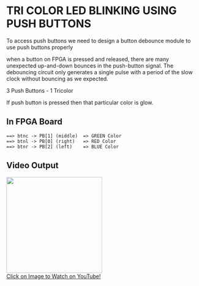 # TRI COLOR LED BLINKING USING PUSH BUTTONS

To access push buttons we need to design a button debounce module to use push buttons properly

  when a button on FPGA is pressed and released, there are many unexpected up-and-down bounces in the push-button signal. The debouncing circuit only generates a single pulse with a period of the slow clock without bouncing as we expected.

3 Push Buttons - 1 Tricolor

  If push button is pressed then that particular color is glow.
  

  ## In FPGA Board

    ==> btnc -> PB[1] (middle)  => GREEN Color
    ==> btnl -> PB[0] (right)   => RED Color
    ==> btnr -> PB[2] (left)    => BLUE Color
    

## Video Output

<a href="https://www.youtube.com/watch?v=wovs2fwiRJI">
    <img width="250" src="https://img.youtube.com/vi/wovs2fwiRJI/0.jpg">
    </br>Click on Image to Watch on YouTube!
</a>
